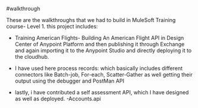 #walkthrough

These are the walkthroughs that we had to build in MuleSoft Training course- Level 1. this project includes:
- Training American Flights- Building An American Flight API in Design Center of Anypoint Platform and then publishing it through Exchange  and again importing it to the Anypoint Studio and directly deploying it to the cloudhub.

- I have used here process records: which basically includes different connectors like Batch-job, For-each, Scatter-Gather as well getting their output using the debugger and PostMan API

- lastly, i have contributed a self assessment API, which I have designed as well as deployed. -Accounts.api
